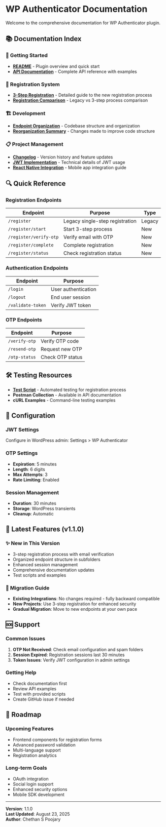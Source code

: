 # WP Authenticator Documentation

Welcome to the comprehensive documentation for WP Authenticator plugin.

## 📚 Documentation Index

### 🚀 Getting Started
- **[README](../README.md)** - Plugin overview and quick start
- **[API Documentation](../API_Docs.md)** - Complete API reference with examples

### 🔐 Registration System
- **[3-Step Registration](./3-step-registration.md)** - Detailed guide to the new registration process
- **[Registration Comparison](./registration-comparison.md)** - Legacy vs 3-step process comparison

### 🏗️ Development
- **[Endpoint Organization](./endpoint-organization.md)** - Codebase structure and organization
- **[Reorganization Summary](./reorganization-summary.md)** - Changes made to improve code structure

### 📋 Project Management
- **[Changelog](../CHANGELOG.md)** - Version history and feature updates
- **[JWT Implementation](./jwt_implemention.md)** - Technical details of JWT usage
- **[React Native Integration](./jwt_plugin_react_nativev.md)** - Mobile app integration guide

## 🔍 Quick Reference

### Registration Endpoints
| Endpoint | Purpose | Type |
|----------|---------|------|
| `/register` | Legacy single-step registration | Legacy |
| `/register/start` | Start 3-step process | New |
| `/register/verify-otp` | Verify email with OTP | New |
| `/register/complete` | Complete registration | New |
| `/register/status` | Check registration status | New |

### Authentication Endpoints
| Endpoint | Purpose |
|----------|---------|
| `/login` | User authentication |
| `/logout` | End user session |
| `/validate-token` | Verify JWT token |

### OTP Endpoints
| Endpoint | Purpose |
|----------|---------|
| `/verify-otp` | Verify OTP code |
| `/resend-otp` | Request new OTP |
| `/otp-status` | Check OTP status |

## 🛠️ Testing Resources

- **[Test Script](../test-3-step-registration.php)** - Automated testing for registration process
- **Postman Collection** - Available in API documentation
- **cURL Examples** - Command-line testing examples

## 🔧 Configuration

### JWT Settings
Configure in WordPress admin: Settings > WP Authenticator

### OTP Settings
- **Expiration**: 5 minutes
- **Length**: 6 digits
- **Max Attempts**: 3
- **Rate Limiting**: Enabled

### Session Management
- **Duration**: 30 minutes
- **Storage**: WordPress transients
- **Cleanup**: Automatic

## 🚀 Latest Features (v1.1.0)

### ✨ New in This Version
- 3-step registration process with email verification
- Organized endpoint structure in subfolders
- Enhanced session management
- Comprehensive documentation updates
- Test scripts and examples

### 🔄 Migration Guide
- **Existing Integrations**: No changes required - fully backward compatible
- **New Projects**: Use 3-step registration for enhanced security
- **Gradual Migration**: Move to new endpoints at your own pace

## 🆘 Support

### Common Issues
1. **OTP Not Received**: Check email configuration and spam folders
2. **Session Expired**: Registration sessions last 30 minutes
3. **Token Issues**: Verify JWT configuration in admin settings

### Getting Help
- Check documentation first
- Review API examples
- Test with provided scripts
- Create GitHub issue if needed

## 🔮 Roadmap

### Upcoming Features
- Frontend components for registration forms
- Advanced password validation
- Multi-language support
- Registration analytics

### Long-term Goals
- OAuth integration
- Social login support
- Enhanced security options
- Mobile SDK development

---

**Version**: 1.1.0  
**Last Updated**: August 23, 2025  
**Author**: Chethan S Poojary

